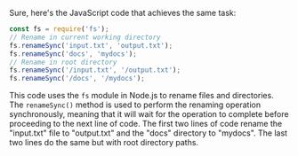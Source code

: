 Sure, here's the JavaScript code that achieves the same task:
```javascript
const fs = require('fs');
// Rename in current working directory
fs.renameSync('input.txt', 'output.txt');
fs.renameSync('docs', 'mydocs');
// Rename in root directory
fs.renameSync('/input.txt', '/output.txt');
fs.renameSync('/docs', '/mydocs');
```
This code uses the `fs` module in Node.js to rename files and directories. The `renameSync()` method is used to perform the renaming operation synchronously, meaning that it will wait for the operation to complete before proceeding to the next line of code. The first two lines of code rename the "input.txt" file to "output.txt" and the "docs" directory to "mydocs". The last two lines do the same but with root directory paths.

